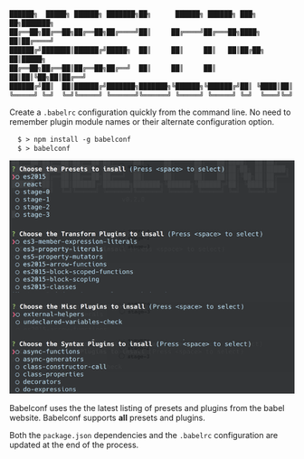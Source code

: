 ```
██████╗  █████╗ ██████╗ ███████╗██╗      ██████╗ ██████╗ ███╗   ██╗███████╗
██╔══██╗██╔══██╗██╔══██╗██╔════╝██║     ██╔════╝██╔═══██╗████╗  ██║██╔════╝
██████╔╝███████║██████╔╝█████╗  ██║     ██║     ██║   ██║██╔██╗ ██║█████╗
██╔══██╗██╔══██║██╔══██╗██╔══╝  ██║     ██║     ██║   ██║██║╚██╗██║██╔══╝
██████╔╝██║  ██║██████╔╝███████╗███████╗╚██████╗╚██████╔╝██║ ╚████║██║
╚═════╝ ╚═╝  ╚═╝╚═════╝ ╚══════╝╚══════╝ ╚═════╝ ╚═════╝ ╚═╝  ╚═══╝╚═╝
```

Create a `.babelrc` configuration quickly from the command line.
No need to remember plugin module names or their alternate configuration
option.

```
  $ > npm install -g babelconf
  $ > babelconf
```

![babelconf](./babelconf.png)

Babelconf uses the the latest listing of presets and plugins from the babel
website. Babelconf supports **all** presets and plugins.

Both the `package.json` dependencies and the `.babelrc` configuration are updated
at the end of the process.
